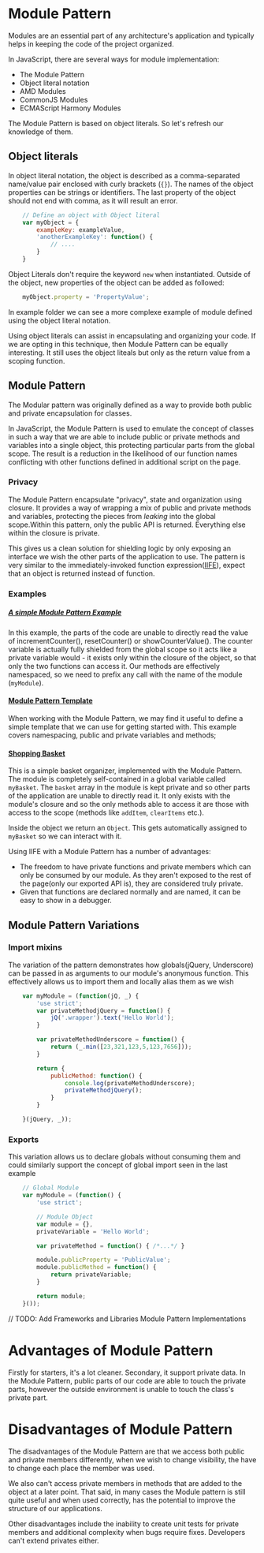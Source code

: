 # Module Pattern

Modules are an essential part of any architecture's application and typically helps in keeping the code of the project organized.

In JavaScript, there are several ways for module implementation:

- The Module Pattern
- Object literal notation
- AMD Modules
- CommonJS Modules
- ECMAScript Harmony Modules

The Module Pattern is based on object literals. So let's refresh our knowledge of them.

## Object literals

In object literal notation, the object is described as a comma-separated name/value pair enclosed with curly brackets (`{}`). The names of the object properties can be strings or identifiers. The last property of the object should not end with comma, as it will result an error.

```js
    // Define an object with Object literal
    var myObject = {
        exampleKey: exampleValue,
        'anotherExampleKey': function() {
            // ....
        }
    }
```

Object Literals don't require the keyword `new` when instantiated. Outside of the object, new properties of the object can be added as followed:

```js
    myObject.property = 'PropertyValue';
```

In example folder we can see a more complexe example of module defined using the object literal notation.

Using object literals can assist in encapsulating and organizing your code. If we are opting in this technique, then Module Pattern can be equally interesting. It still uses the object liteals but only as the return value from a scoping function.

## Module Pattern

The Modular pattern was originally defined as a way to provide both public and private encapsulation for classes.

In JavaScript, the Module Pattern is used to emulate the concept of classes in such a way that we are able to include public or private methods and variables into a single object, this protecting particular parts from the global scope. The result is a reduction in the likelihood of our function names conflicting with other functions defined in additional script on the page.

### Privacy

The Module Pattern encapsulate "privacy", state and organization using closure. It provides a way of wrapping a mix of public and private methods and variables, protecting the pieces from _leaking_ into the global scope.Within this pattern, only the public API is returned. Everything else within the closure is private.

This gives us a clean solution for shielding logic by only exposing an interface we wish the other parts of the application to use. The pattern is very similar to the immediately-invoked function expression([IIFE](http://benalman.com/news/2010/11/immediately-invoked-function-expression)), expect that an object is returned instead of function.

### Examples

##### [A simple Module Pattern Example](https://github.com/KleoPetroff/javascript-design-patterns/blob/master/module-pattern/examples/module-pattern.js)

In this example, the parts of the code are unable to directly read the value of incrementCounter(), resetCounter() or showCounterValue(). The counter variable is actually fully shielded from the global scope so it acts like a private variable would - it exists only within the closure of the object, so that only the two functions can access it. Our methods are effectively namespaced, so we need to prefix any call with the name of the module (`myModule`).

#### [Module Pattern Template](https://github.com/KleoPetroff/javascript-design-patterns/blob/master/module-pattern/examples/module-pattern-template.js)

When working with the Module Pattern, we may find it useful to define a simple template that we can use for getting started with. This example covers namespacing, public and private variables and methods;

#### [Shopping Basket](https://github.com/KleoPetroff/javascript-design-patterns/blob/master/module-pattern/examples/shopping-basket.js)

This is a simple basket organizer, implemented with the Module Pattern. The module is completely self-contained in a global variable called `myBasket`. The `basket` array in the module is kept private and so other parts of the application are unable to directly read it. It only exists with the module's closure and so the only methods able to access it are those with access to the scope (methods like `addItem`, `clearItems` etc.).

Inside the object we return an `Object`. This gets automatically assigned to `myBasket` so we can interact with it.

Using IIFE with a Module Pattern has a number of advantages:

- The freedom to have private functions and private members which can only be consumed by our module. As they aren't exposed to the rest of the page(only our exported API is), they are considered truly private.
- Given that functions are declared normally and are named, it can be easy to show in a debugger.

## Module Pattern Variations

### Import mixins

The variation of the pattern demonstrates how globals(jQuery, Underscore) can be passed in as arguments to our module's anonymous function. This effectively allows us to import them and locally alias them as we wish

```js
    var myModule = (function(jQ, _) {
        'use strict';
        var privateMethodjQuery = function() {
            jQ('.wrapper').text('Hello World');
        }

        var privateMethodUnderscore = function() {
            return (_.min([23,321,123,5,123,7656]));
        }

        return {
            publicMethod: function() {
                console.log(privateMethodUnderscore);
                privateMethodjQuery();
            }
        }

    }(jQuery, _));
```

### Exports

This variation allows us to declare globals without consuming them and could similarly support the concept of global import seen in the last example

```js
    // Global Module
    var myModule = (function() {
        'use strict';

        // Module Object
        var module = {},
        privateVariable = 'Hello World';

        var privateMethod = function() { /*...*/ }

        module.publicProperty = 'PublicValue';
        module.publicMethod = function() {
            return privateVariable;
        }

        return module;
    }());
```

// TODO: Add Frameworks and Libraries Module Pattern Implementations

# Advantages of Module Pattern

Firstly for starters, it's a lot cleaner. Secondary, it support private data. In the Module Pattern, public parts of our code are able to touch the private parts, however the outside environment is unable to touch the class's private part.

# Disadvantages of Module Pattern

The disadvantages of the Module Pattern are that we access both public and private members differently, when we wish to change visibility, the have to change each place the member was used.

We also can't access private members in methods that are added to the object at a later point. That said, in many cases the Module pattern is still quite useful and when used correctly, has the potential to improve the structure of our applications.

Other disadvantages include the inability to create unit tests for private members and additional complexity when bugs require fixes. Developers can't extend privates either.
